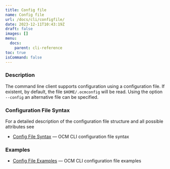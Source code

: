 ```yaml
---
title: Config file
name: Config file
url: /docs/cli/configfile/
date: 2023-12-11T10:43:19Z
draft: false
images: []
menu:
  docs:
    parent: cli-reference
toc: true
isCommand: false
---
```

### Description

The command line client supports configuration using a configuration file.
If existent, by default, the file <code>$HOME/.ocmconfig</code> will be read.
Using the option <code>--config</code> an alternative file can be specified.

### Configuration File Syntax
For a detailed description of the configuration file structure and all possible attributes see
* [Config File Syntax](/docs/cli/configfile_syntax.md)	 &mdash; OCM CLI configuration file syntax

### Examples
* [Config File Examples](/docs/cli/configfile_examples.md)	 &mdash; OCM CLI configuration file examples
